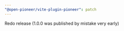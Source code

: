 ```yaml
---
"@open-pioneer/vite-plugin-pioneer": patch
---
```


Redo release (1.0.0 was published by mistake very early)
